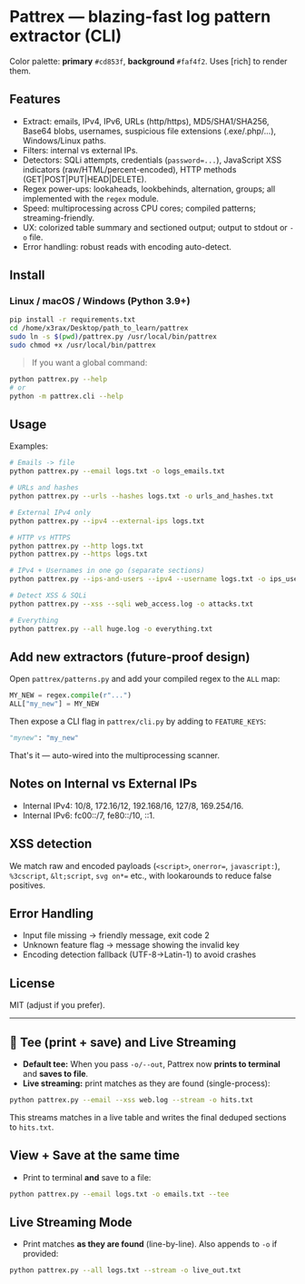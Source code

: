 # Pattrex — blazing-fast log pattern extractor (CLI)

Color palette: **primary** `#cd853f`, **background** `#faf4f2`. Uses [rich] to render them.

## Features

- Extract: emails, IPv4, IPv6, URLs (http/https), MD5/SHA1/SHA256, Base64 blobs, usernames, suspicious file extensions (.exe/.php/…), Windows/Linux paths.
- Filters: internal vs external IPs.
- Detectors: SQLi attempts, credentials (`password=...`), JavaScript XSS indicators (raw/HTML/percent-encoded), HTTP methods (GET|POST|PUT|HEAD|DELETE).
- Regex power-ups: lookaheads, lookbehinds, alternation, groups; all implemented with the `regex` module.
- Speed: multiprocessing across CPU cores; compiled patterns; streaming-friendly.
- UX: colorized table summary and sectioned output; output to stdout or `-o` file.
- Error handling: robust reads with encoding auto-detect.

## Install

### Linux / macOS / Windows (Python 3.9+)
```bash
pip install -r requirements.txt
cd /home/x3rax/Desktop/path_to_learn/pattrex
sudo ln -s $(pwd)/pattrex.py /usr/local/bin/pattrex
sudo chmod +x /usr/local/bin/pattrex

```

> If you want a global command:
```bash
python pattrex.py --help
# or
python -m pattrex.cli --help
```

## Usage

Examples:
```bash
# Emails -> file
python pattrex.py --email logs.txt -o logs_emails.txt

# URLs and hashes
python pattrex.py --urls --hashes logs.txt -o urls_and_hashes.txt

# External IPv4 only
python pattrex.py --ipv4 --external-ips logs.txt

# HTTP vs HTTPS
python pattrex.py --http logs.txt
python pattrex.py --https logs.txt

# IPv4 + Usernames in one go (separate sections)
python pattrex.py --ips-and-users --ipv4 --username logs.txt -o ips_users.txt

# Detect XSS & SQLi
python pattrex.py --xss --sqli web_access.log -o attacks.txt

# Everything
python pattrex.py --all huge.log -o everything.txt
```

## Add new extractors (future-proof design)

Open `pattrex/patterns.py` and add your compiled regex to the `ALL` map:
```python
MY_NEW = regex.compile(r"...")
ALL["my_new"] = MY_NEW
```
Then expose a CLI flag in `pattrex/cli.py` by adding to `FEATURE_KEYS`:
```python
"mynew": "my_new"
```
That's it — auto-wired into the multiprocessing scanner.

## Notes on Internal vs External IPs

- Internal IPv4: 10/8, 172.16/12, 192.168/16, 127/8, 169.254/16.
- Internal IPv6: fc00::/7, fe80::/10, ::1.

## XSS detection

We match raw and encoded payloads (`<script>`, `onerror=`, `javascript:`), `%3cscript`, `&lt;script`, `svg on*=` etc., with lookarounds to reduce false positives.

## Error Handling

- Input file missing → friendly message, exit code 2
- Unknown feature flag → message showing the invalid key
- Encoding detection fallback (UTF-8→Latin-1) to avoid crashes

## License
MIT (adjust if you prefer).


---

## 🧷 Tee (print + save) and Live Streaming
- **Default tee:** When you pass `-o/--out`, Pattrex now **prints to terminal** and **saves to file**.
- **Live streaming:** print matches as they are found (single-process):
```bash
python pattrex.py --email --xss web.log --stream -o hits.txt
```
This streams matches in a live table and writes the final deduped sections to `hits.txt`.


## View + Save at the same time

- Print to terminal **and** save to a file:
```bash
python pattrex.py --email logs.txt -o emails.txt --tee
```

## Live Streaming Mode
- Print matches **as they are found** (line-by-line). Also appends to `-o` if provided:
```bash
python pattrex.py --all logs.txt --stream -o live_out.txt
```
